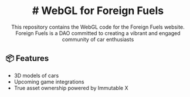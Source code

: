 <p align="center">
  <h1 align="center"># WebGL for Foreign Fuels</h1>
  <p align="center">This repository contains the WebGL code for the Foreign Fuels website. Foreign Fuels is a DAO committed to creating a vibrant and engaged community of car enthusiasts</p>
</p>

## 📦 Features

- 3D models of cars
- Upcoming game integrations
- True asset ownership powered by Immutable X

